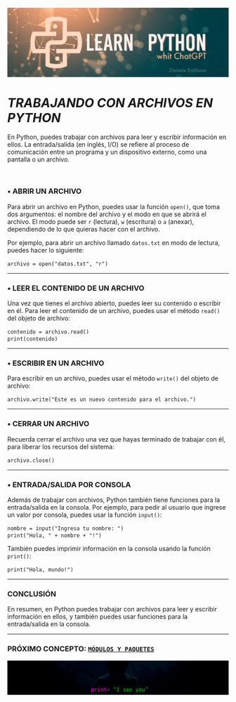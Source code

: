 <p align="center">
  <img src="../src/Learn-python.png">
</p>


# ***TRABAJANDO CON ARCHIVOS EN PYTHON***

En Python, puedes trabajar con archivos para leer y escribir información en ellos. La entrada/salida (en inglés, I/O) se refiere al proceso de comunicación entre un programa y un dispositivo externo, como una pantalla o un archivo.

<br>

###  **• ABRIR UN ARCHIVO**

Para abrir un archivo en Python, puedes usar la función `open()`, que toma dos argumentos: el nombre del archivo y el modo en que se abrirá el archivo. El modo puede ser `r` (lectura), `w` (escritura) o `a` (anexar), dependiendo de lo que quieras hacer con el archivo.

Por ejemplo, para abrir un archivo llamado `datos.txt` en modo de lectura, puedes hacer lo siguiente:

```
archivo = open("datos.txt", "r")
```

---

###  **• LEER EL CONTENIDO DE UN ARCHIVO**

Una vez que tienes el archivo abierto, puedes leer su contenido o escribir en él. Para leer el contenido de un archivo, puedes usar el método `read()` del objeto de archivo:

```
contenido = archivo.read()
print(contenido)
```

---

###  **• ESCRIBIR EN UN ARCHIVO**

Para escribir en un archivo, puedes usar el método `write()` del objeto de archivo:

```
archivo.write("Este es un nuevo contenido para el archivo.")
```

---

###  **• CERRAR UN ARCHIVO**

Recuerda cerrar el archivo una vez que hayas terminado de trabajar con él, para liberar los recursos del sistema:

```
archivo.close()
```

---

###  **• ENTRADA/SALIDA POR CONSOLA**

Además de trabajar con archivos, Python también tiene funciones para la entrada/salida en la consola. Por ejemplo, para pedir al usuario que ingrese un valor por consola, puedes usar la función `input()`:

```
nombre = input("Ingresa tu nombre: ")
print("Hola, " + nombre + "!")
```

También puedes imprimir información en la consola usando la función `print()`:

```
print("Hola, mundo!")
```

---

###  **CONCLUSIÓN**

En resumen, en Python puedes trabajar con archivos para leer y escribir información en ellos, y también puedes usar funciones para la entrada/salida en la consola.

---

### **PRÓXIMO CONCEPTO: [`MÓDULOS Y PAQUETES`](https://github.com/emilianod98/PythonChallenges-LowLevel/blob/main/conceptos_basicos/07-ModulosPaquetes.md)**


<p align="center">
  <img src="../src/hacker.png">
</p>

